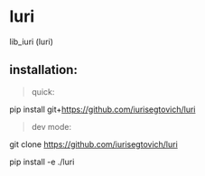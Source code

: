 # luri
lib_iuri (luri)

## installation:

> quick:

pip install git+https://github.com/iurisegtovich/luri

> dev mode:

git clone https://github.com/iurisegtovich/luri

pip install -e ./luri




